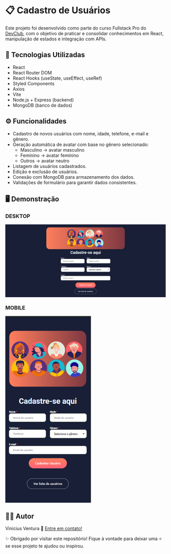 # 📋 Cadastro de Usuários

Este projeto foi desenvolvido como parte do curso Fullstack Pro do <a href="https://rodolfomori.com.br/devclub">DevClub<a/>, com o objetivo de praticar e consolidar conhecimentos em React, manipulação de estados e integração com APIs.

## 🚀 Tecnologias Utilizadas

- React
- React Router DOM
- React Hooks (useState, useEffect, useRef)
- Styled Components
- Axios
- Vite
- Node.js + Express (backend)
- MongoDB (banco de dados)

## ⚙️ Funcionalidades

- Cadastro de novos usuários com nome, idade, telefone, e-mail e gênero.
- Geração automática de avatar com base no gênero selecionado:
  - Masculino → avatar masculino
  - Feminino → avatar feminino
  - Outros → avatar neutro
- Listagem de usuários cadastrados.
- Edição e exclusão de usuários.
- Conexão com MongoDB para armazenamento dos dados.
- Validações de formulário para garantir dados consistentes.

## 🖥️ Demonstração

<h3>DESKTOP</h3>
<img align="center" src="https://github.com/ViniVentura94/DevClub-Cadastro-Usuarios/blob/main/src/assets/DesktopHome.png" alt="print-desktop-site">
<h3>MOBILE</h3>
<img align="center" src="https://github.com/ViniVentura94/DevClub-Cadastro-Usuarios/blob/main/src/assets/MobileHome.png" alt="print-mobile-site">

## 👨‍💻 Autor

Vinicius Ventura :wave: [Entre em contato!](https://www.linkedin.com/in/vinicius-ventura-passos/)

✨ Obrigado por visitar este repositório! Fique à vontade para deixar uma ⭐ se esse projeto te ajudou ou inspirou.
